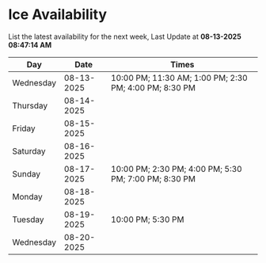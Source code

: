 # Ice Availability

List the latest availability for the next week, Last Update at **08-13-2025 08:47:14 AM**

| Day         | Date        | Times       |
| ----------- | ----------- | ----------- |
|Wednesday|08-13-2025|10:00 PM; 11:30 AM; 1:00 PM; 2:30 PM; 4:00 PM; 8:30 PM|
|Thursday|08-14-2025||
|Friday|08-15-2025||
|Saturday|08-16-2025||
|Sunday|08-17-2025|10:00 PM; 2:30 PM; 4:00 PM; 5:30 PM; 7:00 PM; 8:30 PM|
|Monday|08-18-2025||
|Tuesday|08-19-2025|10:00 PM; 5:30 PM|
|Wednesday|08-20-2025||
